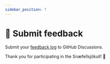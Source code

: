 ```yaml
---
sidebar_position: 7
---
```


# 📝 Submit feedback

Submit your [feedback log](/docs/alpha-1-testnet/start-here#create-a-feedback-log) to GitHub Discussions.

Thank you for participating in the Snæfellsjökull! 🌋
